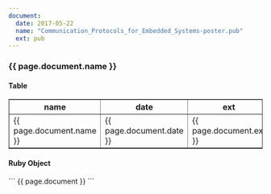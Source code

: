 ```yaml
---
document:
  date: 2017-05-22
  name: "Communication_Protocols_for_Embedded_Systems-poster.pub"
  ext: pub
---
```


<h3>{{ page.document.name }}</h3>

<h4>Table</h4>

<table style="width:100%" border="1px solid black">
    <tr> 
        <th>name</th>
        <th>date</th>
        <th>ext</th>
    </tr>
    <tr> 
        <td>{{ page.document.name }}</td>
        <td>{{ page.document.date }}</td>
        <td>{{ page.document.ext }}</td>
    </tr>
</table>

<h4>Ruby Object</h4>
```
{{ page.document }}
```